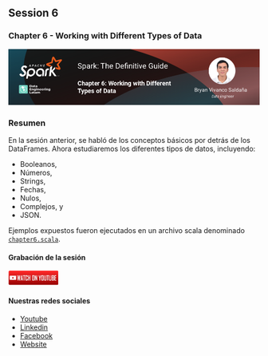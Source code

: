 ## Session 6
### Chapter 6 - Working with Different Types of Data

![Banner Session 6](../assets/banner_session_6.png)

### Resumen
En la sesión anterior, se habló de los conceptos básicos por detrás de los DataFrames. Ahora estudiaremos los diferentes tipos de datos, incluyendo:

* Booleanos,
* Números,
* Strings,
* Fechas,
* Nulos,
* Complejos, y
* JSON.

Ejemplos expuestos fueron ejecutados en un archivo scala denominado [`chapter6.scala`](chapter6.scala).

#### Grabación de la sesión

[![Watch Session 6](../assets/youtube.png)](https://www.youtube.com/watch?v=c0gwAFyiD9Q)

#### Nuestras redes sociales
* [Youtube](https://www.youtube.com/channel/UCqFCoUEvxR23ymmih0GD7mQ?sub_confirmation=1 'Subscríbate al canal')
* [Linkedin](https://www.linkedin.com/company/data-engineering-latam/ 'Síganos en Linkedin')
* [Facebook](https://www.facebook.com/dataengineeringlatam/ 'Síganos en Facebook')
* [Website](https://expy.bio/dataengineeringlatam 'Nuestro website')
